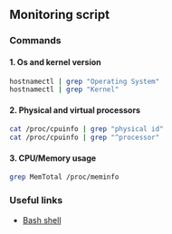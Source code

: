 ## Monitoring script
### Commands
#### 1. Os and kernel version
```bash
hostnamectl | grep "Operating System"
hostnamectl | grep "Kernel"
```

#### 2. Physical and virtual processors
```bash
cat /proc/cpuinfo | grep "physical id"
cat /proc/cpuinfo | grep "^processor"
```

#### 3. CPU/Memory usage
```bash
grep MemTotal /proc/meminfo
```

### Useful links
- [Bash shell](https://www.2daygeek.com/bash-shell-script-view-linux-system-information/)

